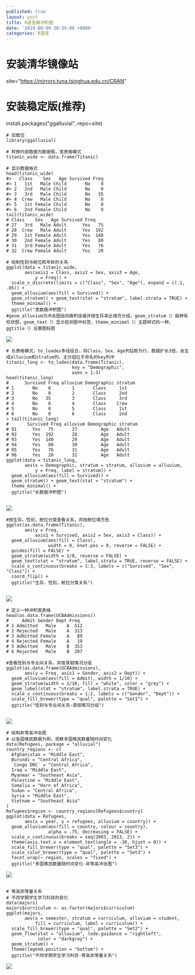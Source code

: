 ```yaml
---
published: true
layout: post
title: R语言画冲积图
date: '2019-09-09 20:39:00 +0800'
categories: R语言
---
```

# 安装清华镜像站

site="https://mirrors.tuna.tsinghua.edu.cn/CRAN"

# 安装稳定版(推荐)

install.packages("ggalluvial", repo=site)
<!-- more -->

````YMAL
# 加载包
library(ggalluvial)

# 转换内部数据为数据框，宽表格模式
titanic_wide <- data.frame(Titanic)

# 显示数据格式
head(titanic_wide)
#>   Class    Sex   Age Survived Freq
#> 1   1st   Male Child       No    0
#> 2   2nd   Male Child       No    0
#> 3   3rd   Male Child       No   35
#> 4  Crew   Male Child       No    0
#> 5   1st Female Child       No    0
#> 6   2nd Female Child       No    0
tail(titanic_wide)
# Class    Sex   Age Survived Freq
# 27   3rd   Male Adult      Yes   75
# 28  Crew   Male Adult      Yes  192
# 29   1st Female Adult      Yes  140
# 30   2nd Female Adult      Yes   80
# 31   3rd Female Adult      Yes   76
# 32  Crew Female Adult      Yes   20

# 绘制性别与舱位和年龄的关系
ggplot(data = titanic_wide,
       aes(axis1 = Class, axis2 = Sex, axis3 = Age,
           y = Freq)) +
  scale_x_discrete(limits = c("Class", "Sex", "Age"), expand = c(.1, .05)) +
  geom_alluvium(aes(fill = Survived)) +
  geom_stratum() + geom_text(stat = "stratum", label.strata = TRUE) +
  theme_minimal() +
  ggtitle("宽数据冲积图")
#geom_alluvium为冲击图组间面积连接并按生存率比填充分组，geom_stratum（）每种有柱状图，geom_text（）显示柱状图中标签，theme_minimal（）主题样式的一种，ggtitle（）设置图标题  
````
![](https://raw.githubusercontent.com/lvxiong7zg/lvxiong7zg.github.io/master/_posts/%E6%95%B0%E6%8D%AE%E6%8C%96%E6%8E%98/R%E8%AF%AD%E8%A8%80%E7%94%BB%E5%86%B2%E7%A7%AF%E5%9B%BE/%E5%AE%BD%E6%95%B0%E6%8D%AE%E5%86%B2%E7%A7%AF%E5%9B%BE.png)



````YMAL
# 长表格模式，to_loades多组组合，将Class、Sex、Age列钻取为行，数据扩长3倍，会生成alluvium和stratum列。主分组位于命名的key列中
titanic_long <- to_lodes(data.frame(Titanic),
                         key = "Demographic",
                         axes = 1:3)
head(titanic_long)
#      Survived Freq alluvium Demographic stratum
# 1       No    0        1       Class     1st
# 2       No    0        2       Class     2nd
# 3       No   35        3       Class     3rd
# 4       No    0        4       Class    Crew
# 5       No    0        5       Class     1st
# 6       No    0        6       Class     2nd
> tail(titanic_long)
#       Survived Freq alluvium Demographic stratum
# 91      Yes   75       27         Age   Adult
# 92      Yes  192       28         Age   Adult
# 93      Yes  140       29         Age   Adult
# 94      Yes   80       30         Age   Adult
# 95      Yes   76       31         Age   Adult
# 96      Yes   20       32         Age   Adult
ggplot(data = titanic_long,
       aes(x = Demographic, stratum = stratum, alluvium = alluvium,
           y = Freq, label = stratum)) +
  geom_alluvium(aes(fill = Survived)) +
  geom_stratum() + geom_text(stat = "stratum") +
  theme_minimal() +
  ggtitle("长数据冲积图")
  
````
![](https://raw.githubusercontent.com/lvxiong7zg/lvxiong7zg.github.io/master/_posts/%E6%95%B0%E6%8D%AE%E6%8C%96%E6%8E%98/R%E8%AF%AD%E8%A8%80%E7%94%BB%E5%86%B2%E7%A7%AF%E5%9B%BE/%E9%95%BF%E6%95%B0%E6%8D%AE%E5%86%B2%E7%A7%AF%E5%9B%BE.png)

````YMAL
#按生存，性别，舱位分类查看关系，并按舱位填充色
ggplot(as.data.frame(Titanic),
       aes(y = Freq,
           axis1 = Survived, axis2 = Sex, axis3 = Class)) +
  geom_alluvium(aes(fill = Class),
                width = 0, knot.pos = 0, reverse = FALSE) +
  guides(fill = FALSE) +
  geom_stratum(width = 1/8, reverse = FALSE) +
  geom_text(stat = "stratum", label.strata = TRUE, reverse = FALSE) +
  scale_x_continuous(breaks = 1:3, labels = c("Survived", "Sex", "Class")) +
  coord_flip() +
  ggtitle("生存，性别，舱位分类关系")
  
````
![](https://raw.githubusercontent.com/lvxiong7zg/lvxiong7zg.github.io/master/_posts/%E6%95%B0%E6%8D%AE%E6%8C%96%E6%8E%98/R%E8%AF%AD%E8%A8%80%E7%94%BB%E5%86%B2%E7%A7%AF%E5%9B%BE/%E7%94%9F%E5%AD%98%EF%BC%8C%E6%80%A7%E5%88%AB%EF%BC%8C%E8%88%B1%E4%BD%8D%E5%88%86%E7%B1%BB%E5%85%B3%E7%B3%BB.png)




````YMAL
# 定义一种冲积宽表格
head(as.data.frame(UCBAdmissions))
#     Admit Gender Dept Freq
# 1 Admitted   Male    A  512
# 2 Rejected   Male    A  313
# 3 Admitted Female    A   89
# 4 Rejected Female    A   19
# 5 Admitted   Male    B  353
# 6 Rejected   Male    B  207

#查看性别与专业间关系，并按录取情况分组
ggplot(as.data.frame(UCBAdmissions),
       aes(y = Freq, axis1 = Gender, axis2 = Dept)) +
  geom_alluvium(aes(fill = Admit), width = 1/10) +
  geom_stratum(width = 1/10, fill = "white", color = "grey") +
  geom_label(stat = "stratum", label.strata = TRUE) +
  scale_x_continuous(breaks = 1:2, labels = c("Gender", "Dept")) +
  scale_fill_brewer(type = "qual", palette = "Set1") +
  ggtitle("性别与专业间关系-录取情况分组")
  
````
![](https://raw.githubusercontent.com/lvxiong7zg/lvxiong7zg.github.io/master/_posts/%E6%95%B0%E6%8D%AE%E6%8C%96%E6%8E%98/R%E8%AF%AD%E8%A8%80%E7%94%BB%E5%86%B2%E7%A7%AF%E5%9B%BE/%E6%80%A7%E5%88%AB%E4%B8%8E%E4%B8%93%E4%B8%9A%E9%97%B4%E5%85%B3%E7%B3%BB-%E5%BD%95%E5%8F%96%E6%83%85%E5%86%B5%E5%88%86%E7%BB%84.png)


````YMAL
# 绘制非等高冲击图
# 以各国难民数据为例，观察多国难民数量随时间变化
data(Refugees, package = "alluvial")
country_regions <- c(
  Afghanistan = "Middle East",
  Burundi = "Central Africa",
  `Congo DRC` = "Central Africa",
  Iraq = "Middle East",
  Myanmar = "Southeast Asia",
  Palestine = "Middle East",
  Somalia = "Horn of Africa",
  Sudan = "Central Africa",
  Syria = "Middle East",
  Vietnam = "Southeast Asia"
)
Refugees$region <- country_regions[Refugees$country]
ggplot(data = Refugees,
       aes(x = year, y = refugees, alluvium = country)) +
  geom_alluvium(aes(fill = country, colour = country),
                alpha = .75, decreasing = FALSE) +
  scale_x_continuous(breaks = seq(2003, 2013, 2)) +
  theme(axis.text.x = element_text(angle = -30, hjust = 0)) +
  scale_fill_brewer(type = "qual", palette = "Set3") +
  scale_color_brewer(type = "qual", palette = "Set3") +
  facet_wrap(~ region, scales = "fixed") +
  ggtitle("多国难民数量随时间变化-非等高冲击图")
````
![](https://raw.githubusercontent.com/lvxiong7zg/lvxiong7zg.github.io/master/_posts/%E6%95%B0%E6%8D%AE%E6%8C%96%E6%8E%98/R%E8%AF%AD%E8%A8%80%E7%94%BB%E5%86%B2%E7%A7%AF%E5%9B%BE/%E5%A4%9A%E5%9B%BD%E9%9A%BE%E6%B0%91%E6%95%B0%E9%87%8F%E9%9A%8F%E6%97%B6%E9%97%B4%E5%8F%98%E5%8C%96-%E9%9D%9E%E7%AD%89%E9%AB%98%E5%86%B2%E5%87%BB%E5%9B%BE.png)


````YMAL

# 等高非等量关系
# 不同学期学生学习科目的变化
data(majors)
majors$curriculum <- as.factor(majors$curriculum)
ggplot(majors,
       aes(x = semester, stratum = curriculum, alluvium = student,
           fill = curriculum, label = curriculum)) +
  scale_fill_brewer(type = "qual", palette = "Set2") +
  geom_flow(stat = "alluvium", lode.guidance = "rightleft",
            color = "darkgray") +
  geom_stratum() +
  theme(legend.position = "bottom") +
  ggtitle("不同学期学生学习科目-等高非等量关系")
````
![](https://raw.githubusercontent.com/lvxiong7zg/lvxiong7zg.github.io/master/_posts/%E6%95%B0%E6%8D%AE%E6%8C%96%E6%8E%98/R%E8%AF%AD%E8%A8%80%E7%94%BB%E5%86%B2%E7%A7%AF%E5%9B%BE/%E5%A4%9A%E5%9B%BD%E9%9A%BE%E6%B0%91%E6%95%B0%E9%87%8F%E9%9A%8F%E6%97%B6%E9%97%B4%E5%8F%98%E5%8C%96-%E9%9D%9E%E7%AD%89%E9%AB%98%E5%86%B2%E5%87%BB%E5%9B%BE.png)
